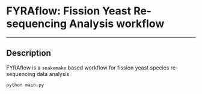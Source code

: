 # FYRAflow: Fission Yeast Re-sequencing Analysis workflow
- - - 
## Description
FYRAflow is a `snakemake` based workflow for fission yeast species re-sequencing data analysis. 

```
python main.py
```

